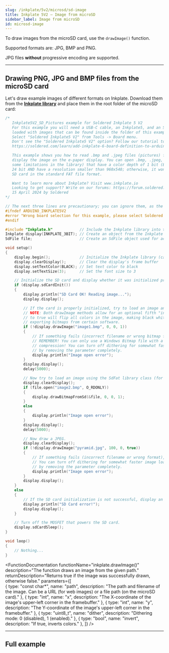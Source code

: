 ```yaml
---  
slug: /inkplate/5v2/microsd/sd-image  
title: Inkplate 5V2 – Image from microSD
sidebar_label: Image from microSD
id: microsd-image  
---  
```


To draw images from the microSD card, use the `drawImage()` function.

<InfoBox>Supported formats are: JPG, BMP and PNG.</InfoBox>

<WarningBox>JPG files **without** progressive encoding are supported.</WarningBox>

---  

## Drawing PNG, JPG and BMP files from the microSD card

Let's draw example images of different formats on Inkplate. Download them from the [**Inkplate library**](https://github.com/SolderedElectronics/Inkplate-Arduino-library/tree/master/examples/Inkplate5V2/Advanced/SD/Inkplate5V2_SD_Pictures) and place them in the root folder of the microSD card:

```cpp
/*
   Inkplate5V2_SD_Pictures example for Soldered Inkplate 5 V2
   For this example you will need a USB-C cable, an Inkplate5, and an SD card 
   loaded with images that can be found inside the folder of this example.
   Select "Soldered Inkplate5 V2" from Tools -> Board menu.
   Don't see the "Soldered Inkplate5 V2" option? Follow our tutorial to add it:
   https://soldered.com/learn/add-inkplate-6-board-definition-to-arduino-ide/

   This example shows you how to read .bmp and .jpeg files (pictures) from an SD card and
   display the image on the e-paper display. You can open .bmp, .jpeg, or .png files (but there are 
   some limitations in the library) that have a color depth of 1 bit (BW bitmap), 4 bit, 8 bit, or 
   24 bit AND have a resolution smaller than 960x540; otherwise, it won't fit on the screen. Format your
   SD card in the standard FAT file format.

   Want to learn more about Inkplate? Visit www.inkplate.io
   Looking to get support? Write on our forums: https://forum.soldered.com/
   15 April 2024 by Soldered
*/

// The next three lines are precautionary; you can ignore them, as the example would also work without them.
#ifndef ARDUINO_INKPLATE5V2
#error "Wrong board selection for this example, please select Soldered Inkplate5 V2 in the boards menu."
#endif

#include "Inkplate.h"            // Include the Inkplate library into the sketch
Inkplate display(INKPLATE_3BIT); // Create an object from the Inkplate library and set the library to 3-bit mode
SdFile file;                     // Create an SdFile object used for accessing files on the SD card

void setup()
{
    display.begin();             // Initialize the Inkplate library (call this function ONLY ONCE)
    display.clearDisplay();      // Clear the display's frame buffer
    display.setTextColor(BLACK); // Set text color to black
    display.setTextSize(3);      // Set the font size to 3

    // Initialize the SD card and display whether it was initialized properly.
    if (display.sdCardInit())
    {
        display.println("SD Card OK! Reading image...");
        display.display();

        // If the card is properly initialized, try to load an image and display it on the e-paper at position X=0, Y=0.
        // NOTE: Both drawImage methods allow for an optional fifth "invert" parameter. Setting this parameter
        // to true will flip all colors in the image, making black white and white black. This may be necessary when
        // exporting bitmaps from certain software.
        if (!display.drawImage("image1.bmp", 0, 0, 1))
        {
            // If something fails (incorrect filename or wrong bitmap format), write an error message on the screen.
            // REMEMBER! You can only use a Windows Bitmap file with a color depth of 1, 4, 8, or 24 bits with no
            // compression! You can turn off dithering for somewhat faster image load by changing the last 1 to 0, or
            // by removing the parameter completely.
            display.println("Image open error");
        }
        display.display();
        delay(5000);

        // Now try to load an image using the SdFat library class (for more advanced users) and display the image on the e-paper.
        display.clearDisplay();
        if (file.open("image2.bmp", O_RDONLY))
        {
            display.drawBitmapFromSd(&file, 0, 0, 1);
        }
        else
        {
            display.println("Image open error");
        }
        display.display();
        delay(5000);

        // Now draw a JPEG.
        display.clearDisplay();
        if (!display.drawImage("pyramid.jpg", 100, 0, true))
        {
            // If something fails (incorrect filename or wrong format), write an error message on the screen.
            // You can turn off dithering for somewhat faster image load by changing the fourth parameter to false, or
            // by removing the parameter completely.
            display.println("Image open error");
        }
        display.display();
    }
    else
    {
        // If the SD card initialization is not successful, display an error on the screen.
        display.println("SD Card error!");
        display.display();
    }

    // Turn off the MOSFET that powers the SD card.
    display.sdCardSleep();
}

void loop()
{
    // Nothing...
}
```

<CenteredImage src="/img/5v2/image1.png" alt="Expected output on Inkplate display" caption="Example image 1" width="1000px" />

<CenteredImage src="/img/5v2/image2.png" alt="Expected output on Inkplate display" caption="Example image 2" width="1000px" />

<CenteredImage src="/img/5v2/image3.png" alt="Expected output on Inkplate display" caption="Example image 3" width="1000px" />

<FunctionDocumentation
    functionName="inkplate.drawImage()"
    description="The function draws an image from the given path."
    returnDescription="Returns true if the image was successfully drawn, otherwise false."
    parameters={[  
    { type: "const char*", name: "path", description: "The path and filename of the image. Can be a URL (for web images) or a file path (on the microSD card)." },
    { type: "int", name: "x", description: "The X-coordinate of the image's upper-left corner in the framebuffer." },
    { type: "int", name: "y", description: "The Y-coordinate of the image's upper-left corner in the framebuffer." },
    { type: "uint8_t", name: "dither", description: "Dithering mode: 0 (disabled), 1 (enabled)." },
    { type: "bool", name: "invert", description: "If true, inverts colors." },
    ]}
/>

---  

## Full example

<QuickLink 
  title="Inkplate5V2_SD_Pictures.ino" 
  description="This example shows you how to read .bmp and .jpeg files (pictures) from the SD card and display them on the e-paper display."
  url="https://github.com/SolderedElectronics/Inkplate-Arduino-library/blob/master/examples/Inkplate5V2/Advanced/SD/Inkplate5V2_SD_Pictures/Inkplate5V2_SD_Pictures.ino" 
/>